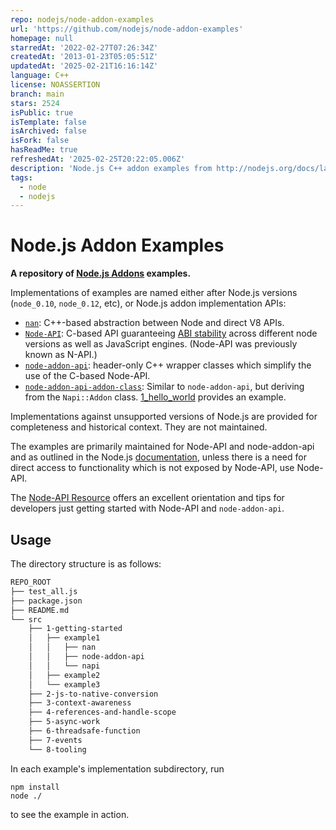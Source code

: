 ```yaml
---
repo: nodejs/node-addon-examples
url: 'https://github.com/nodejs/node-addon-examples'
homepage: null
starredAt: '2022-02-27T07:26:34Z'
createdAt: '2013-01-23T05:05:51Z'
updatedAt: '2025-02-21T16:16:14Z'
language: C++
license: NOASSERTION
branch: main
stars: 2524
isPublic: true
isTemplate: false
isArchived: false
isFork: false
hasReadMe: true
refreshedAt: '2025-02-25T20:22:05.006Z'
description: 'Node.js C++ addon examples from http://nodejs.org/docs/latest/api/addons.html'
tags:
  - node
  - nodejs
---
```


Node.js Addon Examples
=========================================

**A repository of [Node.js Addons](https://nodejs.org/api/addons.html#addons_c_addons) examples.**

Implementations of examples are named either after Node.js versions (`node_0.10`,
`node_0.12`, etc), or Node.js addon implementation APIs:

- [`nan`](https://github.com/nodejs/nan): C++-based abstraction between Node and direct V8 APIs.
- [`Node-API`](https://nodejs.org/api/n-api.html): C-based API guaranteeing [ABI stability](https://nodejs.org/en/docs/guides/abi-stability/) across different node versions as well as JavaScript engines. (Node-API was previously known as N-API.)
- [`node-addon-api`](https://github.com/nodejs/node-addon-api): header-only C++ wrapper classes which simplify the use of the C-based Node-API.
- [`node-addon-api-addon-class`](https://github.com/nodejs/node-addon-api/tree/main/doc/addon.md): Similar to `node-addon-api`, but deriving from the `Napi::Addon` class. [1_hello_world](./src/1-getting-started/1_hello_world) provides an example.

Implementations against unsupported versions of Node.js are provided for
completeness and historical context. They are not maintained.

The examples are primarily maintained for Node-API and node-addon-api and as outlined in
the Node.js [documentation](https://nodejs.org/dist/latest/docs/api/addons.html),
unless there is a need for direct access to functionality which
is not exposed by Node-API, use Node-API.

The [Node-API Resource](http://nodejs.github.io/node-addon-examples/) offers an
excellent orientation and tips for developers just getting started with Node-API
and `node-addon-api`.

## Usage

The directory structure is as follows:

```sh
REPO_ROOT
├── test_all.js
├── package.json
├── README.md
└── src
    ├── 1-getting-started
    │   ├── example1
    │   │   ├── nan
    │   │   ├── node-addon-api
    │   │   └── napi
    │   ├── example2
    │   └── example3
    ├── 2-js-to-native-conversion
    ├── 3-context-awareness
    ├── 4-references-and-handle-scope
    ├── 5-async-work
    ├── 6-threadsafe-function
    ├── 7-events
    └── 8-tooling
```

In each example's implementation subdirectory, run

```text
npm install
node ./
```

to see the example in action.
